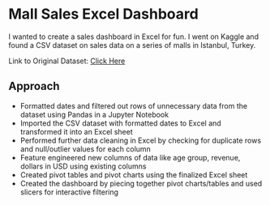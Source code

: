 # Mall Sales Excel Dashboard

I wanted to create a sales dashboard in Excel for fun. I went on Kaggle and found a CSV dataset on sales data on a series of malls in Istanbul, Turkey.

Link to Original Dataset: [Click Here](https://www.kaggle.com/datasets/mehmettahiraslan/customer-shopping-dataset)

## Approach

- Formatted dates and filtered out rows of unnecessary data from the dataset using Pandas in a Jupyter Notebook
- Imported the CSV dataset with formatted dates to Excel and transformed it into an Excel sheet
- Performed further data cleaning in Excel by checking for duplicate rows and null/outlier values for each column
- Feature engineered new columns of data like age group, revenue, dollars in USD using existing columns
- Created pivot tables and pivot charts using the finalized Excel sheet
- Created the dashboard by piecing together pivot charts/tables and used slicers for interactive filtering
